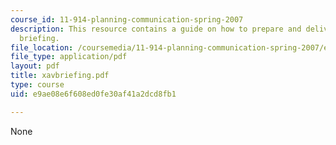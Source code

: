 ```yaml
---
course_id: 11-914-planning-communication-spring-2007
description: This resource contains a guide on how to prepare and deliver an effective
  briefing.
file_location: /coursemedia/11-914-planning-communication-spring-2007/e9ae08e6f608ed0fe30af41a2dcd8fb1_xavbriefing.pdf
file_type: application/pdf
layout: pdf
title: xavbriefing.pdf
type: course
uid: e9ae08e6f608ed0fe30af41a2dcd8fb1

---
```

None